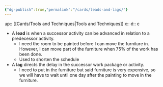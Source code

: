 ```yaml
---
{"dg-publish":true,"permalink":"/cards/leads-and-lags/"}
---
```


up:: [[Cards/Tools and Techniques\|Tools and Techniques]] 
x:: 
d:: c

- ﻿﻿A **lead** is when a successor activity can be advanced in relation to a predecessor activity.
	- I need the room to be painted before I can move the furniture in. However, I can move part of the furniture when 75% of the work has been done.
	- Used to shorten the schedule
- ﻿﻿A **lag** directs the delay in the successor work package or activity.
	- I need to put in the furniture but said furniture is very expensive, so we will have to wait until one day after the painting to move in the furniture. 